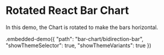 # Rotated React Bar Chart

In this demo, the Chart is rotated to make the bars horizontal.

.embedded-demo({ "path": "bar-chart/bidirection-bar", "showThemeSelector": true, "showThemeVariants": true })
